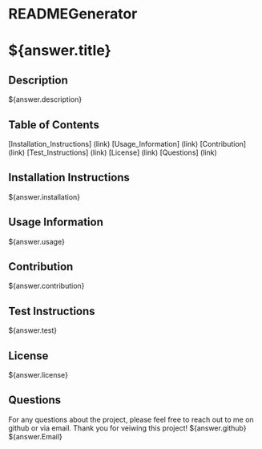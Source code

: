 # READMEGenerator

# ${answer.title}

## Description

${answer.description}

## Table of Contents

[Installation_Instructions] (link)
[Usage_Information] (link)
[Contribution] (link)
[Test_Instructions] (link)
[License] (link)
[Questions] (link)
## Installation Instructions

${answer.installation}

## Usage Information

${answer.usage}

## Contribution

${answer.contribution}

## Test Instructions

${answer.test}

## License

${answer.license}

## Questions

For any questions about the project, please feel free to reach out to me on github or via email. Thank you for veiwing this project! ${answer.github} ${answer.Email}
